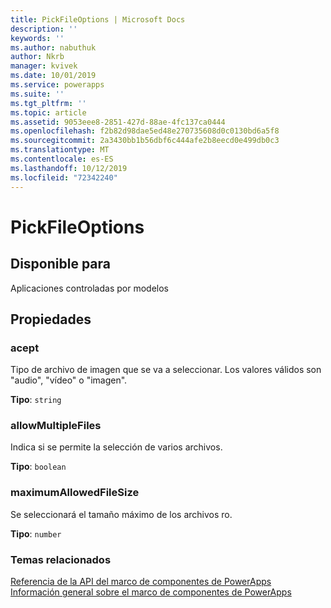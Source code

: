 ```yaml
---
title: PickFileOptions | Microsoft Docs
description: ''
keywords: ''
ms.author: nabuthuk
author: Nkrb
manager: kvivek
ms.date: 10/01/2019
ms.service: powerapps
ms.suite: ''
ms.tgt_pltfrm: ''
ms.topic: article
ms.assetid: 9053eee8-2851-427d-88ae-4fc137ca0444
ms.openlocfilehash: f2b82d98dae5ed48e270735608d0c0130bd6a5f8
ms.sourcegitcommit: 2a3430bb1b56dbf6c444afe2b8eecd0e499db0c3
ms.translationtype: MT
ms.contentlocale: es-ES
ms.lasthandoff: 10/12/2019
ms.locfileid: "72342240"
---
```

# <a name="pickfileoptions"></a>PickFileOptions

## <a name="available-for"></a>Disponible para 

Aplicaciones controladas por modelos

## <a name="properties"></a>Propiedades

### <a name="accept"></a>acept

Tipo de archivo de imagen que se va a seleccionar. Los valores válidos son "audio", "vídeo" o "imagen".

**Tipo**: `string`

### <a name="allowmultiplefiles"></a>allowMultipleFiles

Indica si se permite la selección de varios archivos.

**Tipo**: `boolean`

### <a name="maximumallowedfilesize"></a>maximumAllowedFileSize

Se seleccionará el tamaño máximo de los archivos ro.

**Tipo**: `number`


### <a name="related-topics"></a>Temas relacionados

[Referencia de la API del marco de componentes de PowerApps](../reference/index.md)<br/>
[Información general sobre el marco de componentes de PowerApps](../overview.md)
